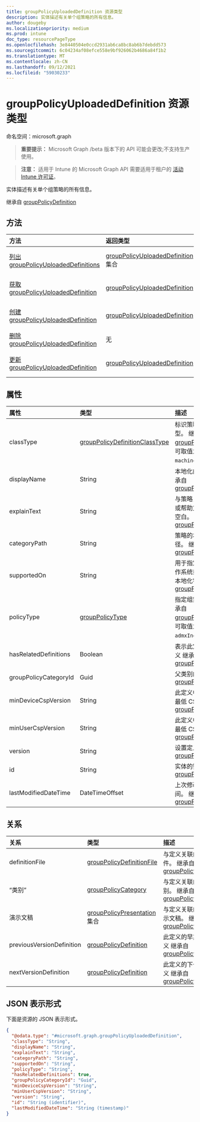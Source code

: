 ```yaml
---
title: groupPolicyUploadedDefinition 资源类型
description: 实体描述有关单个组策略的所有信息。
author: dougeby
ms.localizationpriority: medium
ms.prod: intune
doc_type: resourcePageType
ms.openlocfilehash: 3e8440504e0ccd2931ab6ca8bc8ab6b7debdd573
ms.sourcegitcommit: 6c04234af08efce558e9bf926062b4686a84f1b2
ms.translationtype: MT
ms.contentlocale: zh-CN
ms.lasthandoff: 09/12/2021
ms.locfileid: "59030233"
---
```

# <a name="grouppolicyuploadeddefinition-resource-type"></a>groupPolicyUploadedDefinition 资源类型

命名空间：microsoft.graph

> **重要提示：** Microsoft Graph /beta 版本下的 API 可能会更改;不支持生产使用。

> **注意：** 适用于 Intune 的 Microsoft Graph API 需要适用于租户的 [活动 Intune 许可证](https://go.microsoft.com/fwlink/?linkid=839381)。

实体描述有关单个组策略的所有信息。


继承自 [groupPolicyDefinition](../resources/intune-grouppolicy-grouppolicydefinition.md)

## <a name="methods"></a>方法
|方法|返回类型|说明|
|:---|:---|:---|
|[列出 groupPolicyUploadedDefinitions](../api/intune-grouppolicy-grouppolicyuploadeddefinition-list.md)|[groupPolicyUploadedDefinition](../resources/intune-grouppolicy-grouppolicyuploadeddefinition.md) 集合|列出 [groupPolicyUploadedDefinition](../resources/intune-grouppolicy-grouppolicyuploadeddefinition.md) 对象的属性和关系。|
|[获取 groupPolicyUploadedDefinition](../api/intune-grouppolicy-grouppolicyuploadeddefinition-get.md)|[groupPolicyUploadedDefinition](../resources/intune-grouppolicy-grouppolicyuploadeddefinition.md)|读取 [groupPolicyUploadedDefinition 对象的属性和](../resources/intune-grouppolicy-grouppolicyuploadeddefinition.md) 关系。|
|[创建 groupPolicyUploadedDefinition](../api/intune-grouppolicy-grouppolicyuploadeddefinition-create.md)|[groupPolicyUploadedDefinition](../resources/intune-grouppolicy-grouppolicyuploadeddefinition.md)|创建新的 [groupPolicyUploadedDefinition](../resources/intune-grouppolicy-grouppolicyuploadeddefinition.md) 对象。|
|[删除 groupPolicyUploadedDefinition](../api/intune-grouppolicy-grouppolicyuploadeddefinition-delete.md)|无|删除 [groupPolicyUploadedDefinition](../resources/intune-grouppolicy-grouppolicyuploadeddefinition.md)。|
|[更新 groupPolicyUploadedDefinition](../api/intune-grouppolicy-grouppolicyuploadeddefinition-update.md)|[groupPolicyUploadedDefinition](../resources/intune-grouppolicy-grouppolicyuploadeddefinition.md)|更新 [groupPolicyUploadedDefinition 对象](../resources/intune-grouppolicy-grouppolicyuploadeddefinition.md) 的属性。|

## <a name="properties"></a>属性
|属性|类型|描述|
|:---|:---|:---|
|classType|[groupPolicyDefinitionClassType](../resources/intune-grouppolicy-grouppolicydefinitionclasstype.md)|标识策略可应用于的组类型。 继承自 [groupPolicyDefinition](../resources/intune-grouppolicy-grouppolicydefinition.md)。 可取值为：`user`、`machine`。|
|displayName|String|本地化的策略名称。 继承自 [groupPolicyDefinition](../resources/intune-grouppolicy-grouppolicydefinition.md)|
|explainText|String|与策略关联的本地化说明或帮助文本。 默认值为空白。 继承自 [groupPolicyDefinition](../resources/intune-grouppolicy-grouppolicydefinition.md)|
|categoryPath|String|策略的本地化完整类别路径。 继承自 [groupPolicyDefinition](../resources/intune-grouppolicy-grouppolicydefinition.md)|
|supportedOn|String|用于指定受策略影响的操作系统或应用程序版本的本地化字符串。 继承自 [groupPolicyDefinition](../resources/intune-grouppolicy-grouppolicydefinition.md)|
|policyType|[groupPolicyType](../resources/intune-grouppolicy-grouppolicytype.md)|指定组策略的类型。 继承自 [groupPolicyDefinition](../resources/intune-grouppolicy-grouppolicydefinition.md)。 可取值为：`admxBacked`、`admxIngested`。|
|hasRelatedDefinitions|Boolean|表示此定义是否有相关定义 继承自 [groupPolicyDefinition](../resources/intune-grouppolicy-grouppolicydefinition.md)|
|groupPolicyCategoryId|Guid|父类别的类别 ID 继承自 [groupPolicyDefinition](../resources/intune-grouppolicy-grouppolicydefinition.md)|
|minDeviceCspVersion|String|此定义中设备配置所需的最低 CSP 版本 继承自 [groupPolicyDefinition](../resources/intune-grouppolicy-grouppolicydefinition.md)|
|minUserCspVersion|String|此定义中用户配置所需的最低 CSP 版本 继承自 [groupPolicyDefinition](../resources/intune-grouppolicy-grouppolicydefinition.md)|
|version|String|设置定义版本 继承自 [groupPolicyDefinition](../resources/intune-grouppolicy-grouppolicydefinition.md)|
|id|String|实体的键。 继承自 [groupPolicyDefinition](../resources/intune-grouppolicy-grouppolicydefinition.md)|
|lastModifiedDateTime|DateTimeOffset|上次修改实体的日期和时间。 继承自 [groupPolicyDefinition](../resources/intune-grouppolicy-grouppolicydefinition.md)|

## <a name="relationships"></a>关系
|关系|类型|描述|
|:---|:---|:---|
|definitionFile|[groupPolicyDefinitionFile](../resources/intune-grouppolicy-grouppolicydefinitionfile.md)|与定义关联的组策略文件。 继承自 [groupPolicyDefinition](../resources/intune-grouppolicy-grouppolicydefinition.md)|
|“类别”|[groupPolicyCategory](../resources/intune-grouppolicy-grouppolicycategory.md)|与定义关联的组策略类别。 继承自 [groupPolicyDefinition](../resources/intune-grouppolicy-grouppolicydefinition.md)|
|演示文稿|[groupPolicyPresentation](../resources/intune-grouppolicy-grouppolicypresentation.md) 集合|与定义关联的组策略演示文稿。 继承自 [groupPolicyDefinition](../resources/intune-grouppolicy-grouppolicydefinition.md)|
|previousVersionDefinition|[groupPolicyDefinition](../resources/intune-grouppolicy-grouppolicydefinition.md)|此定义的早期版本的定义 继承自 [groupPolicyDefinition](../resources/intune-grouppolicy-grouppolicydefinition.md)|
|nextVersionDefinition|[groupPolicyDefinition](../resources/intune-grouppolicy-grouppolicydefinition.md)|此定义的下一版本的定义 继承自 [groupPolicyDefinition](../resources/intune-grouppolicy-grouppolicydefinition.md)|

## <a name="json-representation"></a>JSON 表示形式
下面是资源的 JSON 表示形式。
<!-- {
  "blockType": "resource",
  "keyProperty": "id",
  "@odata.type": "microsoft.graph.groupPolicyUploadedDefinition"
}
-->
``` json
{
  "@odata.type": "#microsoft.graph.groupPolicyUploadedDefinition",
  "classType": "String",
  "displayName": "String",
  "explainText": "String",
  "categoryPath": "String",
  "supportedOn": "String",
  "policyType": "String",
  "hasRelatedDefinitions": true,
  "groupPolicyCategoryId": "Guid",
  "minDeviceCspVersion": "String",
  "minUserCspVersion": "String",
  "version": "String",
  "id": "String (identifier)",
  "lastModifiedDateTime": "String (timestamp)"
}
```



